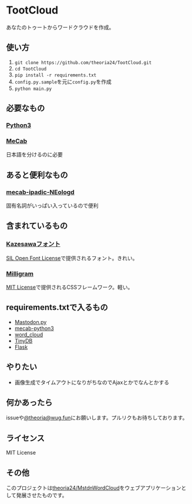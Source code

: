 # TootCloud

あなたのトゥートからワードクラウドを作成。

## 使い方
1. `git clone https://github.com/theoria24/TootCloud.git`
1. `cd TootCloud`
1. `pip install -r requirements.txt`
1. `config.py.sample`を元に`config.py`を作成
1. `python main.py`

## 必要なもの
### [Python3](https://www.python.org/)
### [MeCab](http://taku910.github.io/mecab/)
日本語を分けるのに必要

## あると便利なもの
### [mecab-ipadic-NEologd](https://github.com/neologd/mecab-ipadic-neologd)
固有名詞がいっぱい入っているので便利

## 含まれているもの
### [Kazesawaフォント](https://kazesawa.github.io/)
[SIL Open Font License](http://scripts.sil.org/OFL)で提供されるフォント。きれい。

### [Milligram](https://milligram.github.io)
[MIT License](https://opensource.org/licenses/mit-license.php)で提供されるCSSフレームワーク。軽い。

## requirements.txtで入るもの
* [Mastodon.py](https://github.com/halcy/Mastodon.py)
* [mecab-python3](https://github.com/SamuraiT/mecab-python3)
* [word_cloud](https://github.com/amueller/word_cloud)
* [TinyDB](https://github.com/msiemens/tinydb)
* [Flask](http://flask.pocoo.org/)

## やりたい
* 画像生成でタイムアウトになりがちなのでAjaxとかでなんとかする

## 何かあったら
issueや[@theoria@wug.fun](https://wug.fun/@theoria)にお願いします。プルリクもお待ちしております。

## ライセンス
MIT License

## その他
このプロジェクトは[theoria24/MstdnWordCloud](https://github.com/theoria24/MstdnWordCloud/)をウェブアプリケーションとして発展させたものです。
